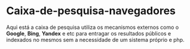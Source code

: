 # Caixa-de-pesquisa-navegadores

Aqui está a caixa de pesquisa utiliza os mecanismos externos como o <b>Google</b>, <b>Bing</b>, <b>Yandex</b> e etc para entragar os resultados públicos e indexados no mesmos sem a necessidade de um sistema próprio e php.
